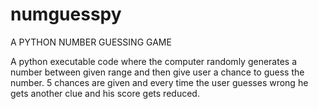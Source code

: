 # numguesspy
A PYTHON NUMBER GUESSING GAME

A python executable code where the computer randomly generates a number between given range and then give user a chance to guess the number. 5 chances are given and every time the user guesses wrong he gets another clue and his score gets reduced.

